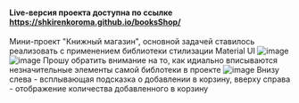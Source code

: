#### Live-версия проекта доступна по ссылке https://shkirenkoroma.github.io/booksShop/
Мини-проект "Книжный магазин", основной задачей ставилось реализовать с применением библиотеки стилизации Material UI
![image](https://user-images.githubusercontent.com/61347452/229108307-6bf6b311-5d56-48f6-a6a8-98f6a56d8798.png)
![image](https://user-images.githubusercontent.com/61347452/229108366-7630fe0e-b89c-4694-9c00-667c99a78f79.png)
Прошу обратить внимание на то, как идиально вписываются незначительные элементы самой библотеки в проекте
![image](https://user-images.githubusercontent.com/61347452/229108408-9612e1b7-0037-4c1a-ac08-e8a9bb943eac.png)
Внизу слева - всплывающая подсказка о добавлении в корзину, вверху справа - отображение количества добавленного в корзину
